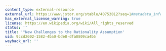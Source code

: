 ```yaml
---
content_type: external-resource
external_url: https://www.jstor.org/stable/40753012?seq=1#metadata_info_tab_contents
has_external_license_warning: true
license: https://en.wikipedia.org/wiki/All_rights_reserved
status: ''
title: '"New Challenges to the Rationality Assumption'
uid: 9ccd2602-1582-4ba0-bde8-dfa8809ca4b6
wayback_url: ''
---
```

